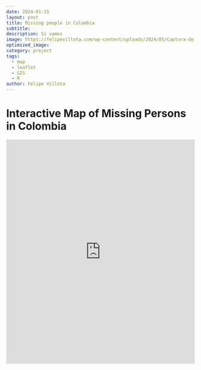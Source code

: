 ```yaml
---
date: 2024-01-15
layout: post
title: Missing people in Colombia 
subtitle: 
description: Sí vamos
image: https://felipevillota.com/wp-content/uploads/2024/05/Captura-de-pantalla-548.png
optimized_image: 
category: project
tags:
  - map
  - leaflet
  - GIS
  - R
author: Felipe Villota 
---
```


<!DOCTYPE html>
<html lang="en">
<head>
    <meta charset="UTF-8">
    <meta name="viewport" content="width=device-width, initial-scale=1.0">
    <title>Interactive Map</title>
</head>
<body>
    <h1>Interactive Map of Missing Persons in Colombia</h1>
    <iframe src="https://rpubs.com/FelipeVillota/map_missing_col" width="100%" height="600px" frameborder="0" scrolling="no"></iframe>
</body>
</html>
